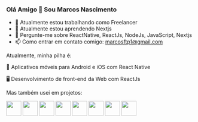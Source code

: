 ### Olá Amigo 👋 Sou Marcos Nascimento

- 🔭 Atualmente estou trabalhando como Freelancer
- 🌱 Atualmente estou aprendendo Nextjs
- 💬 Pergunte-me sobre ReactNative, ReactJs, NodeJs, JavaScript, Nextjs
- 📫 Como entrar em contato comigo: marcosftp1@gmail.com

Atualmente, minha pilha é:

📱 Aplicativos móveis para Android e iOS com React Native

🖥 Desenvolvimento de front-end da Web com ReactJs

Mas também usei em projetos:

<img src="https://user-images.githubusercontent.com/62677231/147481892-205ba45d-54c2-4f7a-8e26-d686f6f6a850.png" height="40" weight="40"/> <img src="https://user-images.githubusercontent.com/62677231/147482049-c2f74ea2-d3d8-40bc-9160-35b0dc8d2e46.png" height="40" weight="40"/>  <img src="https://user-images.githubusercontent.com/62677231/147482216-24792d3e-1d15-4b2a-a209-d79ac0487748.png" height="40" weight="40"/>  <img src="https://user-images.githubusercontent.com/62677231/147482310-4d861d16-691d-4cdd-b71d-63e91e1255a0.png" height="40" weight="40"/>  <img src="https://user-images.githubusercontent.com/62677231/147482375-dcc20fd4-933a-4a7d-aa58-4c50a328bff1.png" height="40" weight="40"/>  <img src="https://user-images.githubusercontent.com/62677231/147482447-5385ae8b-5215-4f43-b5b5-5fcc20f9c6d1.png" height="40" weight="40"/>  <img src="https://user-images.githubusercontent.com/62677231/147482528-5f6a6795-a24f-4b75-bcd5-44392ecbafaf.png" height="40" weight="40"/>  <img src="https://user-images.githubusercontent.com/62677231/147482956-809e7b9e-1606-45a9-a6c4-f07f716aec50.png" height="40" weight="20"/>

